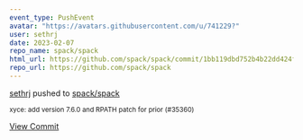 ```yaml
---
event_type: PushEvent
avatar: "https://avatars.githubusercontent.com/u/741229?"
user: sethrj
date: 2023-02-07
repo_name: spack/spack
html_url: https://github.com/spack/spack/commit/1bb119dbd752b4b22dd424f9282115eadcbd7223
repo_url: https://github.com/spack/spack
---
```


<a href='https://github.com/sethrj' target='_blank'>sethrj</a> pushed to <a href='https://github.com/spack/spack' target='_blank'>spack/spack</a>

<small>xyce: add version 7.6.0 and RPATH patch for prior (#35360)</small>

<a href='https://github.com/spack/spack/commit/1bb119dbd752b4b22dd424f9282115eadcbd7223' target='_blank'>View Commit</a>